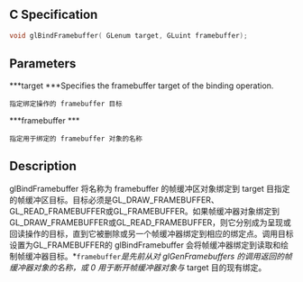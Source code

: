 ## C Specification

```c
void glBindFramebuffer(	GLenum target, GLuint framebuffer);
```

## Parameters

***target ***Specifies the framebuffer target of the binding operation.

```
指定绑定操作的 framebuffer 目标
```


***framebuffer ***

```
指定用于绑定的 framebuffer 对象的名称
```



## Description

glBindFramebuffer 将名称为 framebuffer 的帧缓冲区对象绑定到 target 目指定的帧缓冲区目标。目标必须是GL_DRAW_FRAMEBUFFER、GL_READ_FRAMEBUFFER或GL_FRAMEBUFFER。如果帧缓冲器对象绑定到GL_DRAW_FRAMEBUFFER或GL_READ_FRAMEBUFFER，则它分别成为呈现或回读操作的目标，直到它被删除或另一个帧缓冲器绑定到相应的绑定点。调用目标设置为GL_FRAMEBUFFER的 glBindFramebuffer 会将帧缓冲器绑定到读取和绘制帧缓冲器目标。*`framebuffer`*是先前从对 glGenFramebuffers 的调用返回的帧缓冲器对象的名称，或 0 用于断开帧缓冲器对象与*  target 目的现有绑定。
